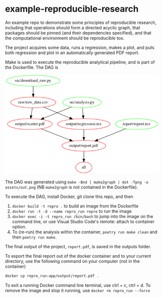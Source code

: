 # example-reproducible-research

An example repo to demonstrate some principles of reproducible research, including that operations should form a directed acyclic graph, that packages should be pinned (and their dependencies specified), and that the computational environment should be reproducible too.

The project acquires some data, runs a regression, makes a plot, and puts both regression and plot in an automatically generated PDF report.

Make is used to execute the reproducible analytical pipeline, and is part of the Dockerfile. The DAG is

![DAG for this example repo](https://github.com/aeturrell/example-reproducible-research/raw/main/assets/out.png)

The DAG was generated using `make -Bnd | make2graph | dot -Tpng -o assets/out.png` (NB `make2graph` is not contained in the Dockerfile).

To execute the DAG, install Docker, git clone this repo, and then

1. `docker build -t repro .` to build an image from the Dockerfile
2. `docker run -t -d --name repro_run repro` to run the image
3. `docker exec -i -t repro_run /bin/bash` to jump into the image on the command line, or use Visual Studio Code's remote: attach to container option.
4. To (re-run) the analysis within the container, `poetry run make clean` and then `poetry run make`.

The final output of the project, `report.pdf`, is saved in the outputs folder.

To export the final report out of the docker container and to your current directory, use the following command on your computer (not in the container)

```bash
docker cp repro_run:app/output/report.pdf .
```

To exit a running Docker command line terminal, use ctrl + c, ctrl + d. To remove the image and stop it running, use `docker rm repro_run --force`
